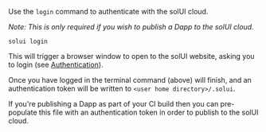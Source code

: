 Use the `login` command to authenticate with the solUI cloud.

_Note: This is only required if you wish to publish a Dapp to the solUI cloud._

```shell
solui login
```

This will trigger a browser window to open to the solUI website, asking you to
login (see [Authentication](../../Publishing/Authentication)).

Once you have logged in the terminal command (above) will finish, and
an authentication token will be written to `<user home directory>/.solui`.

If you're publishing a Dapp as part of your CI build then you can
pre-populate this file with an authentication token in order to publish to the solUI cloud.
